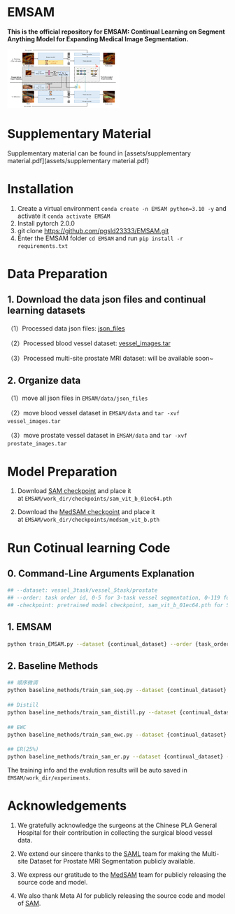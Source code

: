 # EMSAM

**This is the official repository for EMSAM: Continual Learning on Segment Anything Model for Expanding Medical Image Segmentation.**

<img title="" src="assets/pipeline.png" alt="" style="zoom:25%;" data-align="center">

# Supplementary Material
Supplementary material can be found in [assets/supplementary material.pdf](assets/supplementary material.pdf)

# Installation

1. Create a virtual environment `conda create -n EMSAM python=3.10 -y` and activate it `conda activate EMSAM`
2. Install pytorch 2.0.0
3. git clone https://github.com/pgsld23333/EMSAM.git
4. Enter the EMSAM folder `cd EMSAM` and run `pip install -r requirements.txt`
   
   

# Data Preparation

## 1. Download the data json files and continual learning datasets

（1）Processed data json files:  [json_files](https://drive.google.com/drive/folders/1PZYjJZUA5V4zWx_c1WGwBqK1nt4_S98S)

（2）Processed blood vessel dataset: [vessel_images.tar](https://drive.google.com/file/d/1X68_gvTDP7-iP0NqhEG8ZKa7p31nXPc8/view?usp=sharing)

（3）Processed multi-site prostate MRI dataset: will be available soon~ 



## 2. Organize data

（1）move all json files in `EMSAM/data/json_files`

（2）move blood vessel dataset in `EMSAM/data` and `tar -xvf vessel_images.tar`

（3）move prostate vessel dataset in `EMSAM/data` and `tar -xvf prostate_images.tar`



# Model Preparation

1. Download [SAM checkpoint](https://dl.fbaipublicfiles.com/segment_anything/sam_vit_b_01ec64.pth) and place it at `EMSAM/work_dir/checkpoints/sam_vit_b_01ec64.pth`

2. Download the [MedSAM checkpoint](https://drive.google.com/drive/folders/1ETWmi4AiniJeWOt6HAsYgTjYv_fkgzoN?usp=drive_link) and place it at `EMSAM/work_dir/checkpoints/medsam_vit_b.pth`
   
   

# Run Cotinual learning Code

## 0. Command-Line Arguments Explanation

```bash
## --dataset: vessel_3task/vessel_5task/prostate
## --order: task order id, 0-5 for 3-task vessel segmentation, 0-119 for 5-task segmentation, 0-719 for multi-site prostate MRI segmentation
## -checkpoint: pretrained model checkpoint, sam_vit_b_01ec64.pth for SAM and medsam_vit_b.pth for MedSAM
```



## 1. EMSAM

```bash
python train_EMSAM.py --dataset {continual_dataset} --order {task_order_id} --checkpoint {model_checkpoint}
```



## 2. Baseline Methods

```bash
## 顺序微调
python baseline_methods/train_sam_seq.py --dataset {continual_dataset} --order {task_order_id} --checkpoint {model_checkpoint}

## Distill
python baseline_methods/train_sam_distill.py --dataset {continual_dataset} --order {task_order_id} --checkpoint {model_checkpoint}

## EWC
python baseline_methods/train_sam_ewc.py --dataset {continual_dataset} --order {task_order_id} --checkpoint {model_checkpoint}

## ER(25%)
python baseline_methods/train_sam_er.py --dataset {continual_dataset} --order {task_order_id} --checkpoint {model_checkpoint}
```



The training info and the evalution results will be auto saved in `EMSAM/work_dir/experiments`.



# Acknowledgements

1. We gratefully acknowledge the surgeons at the Chinese PLA General Hospital for their contribution in collecting the surgical blood vessel data.

2. We extend our sincere thanks to the [SAML](https://github.com/liuquande/SAML) team for making the Multi-site Dataset for Prostate MRI Segmentation publicly available. 

3. We express our gratitude to the [MedSAM](https://github.com/bowang-lab/MedSAM) team for publicly releasing the source code and model.

4. We also thank Meta AI for publicly releasing the source code and model of [SAM](https://github.com/facebookresearch/segment-anything).


